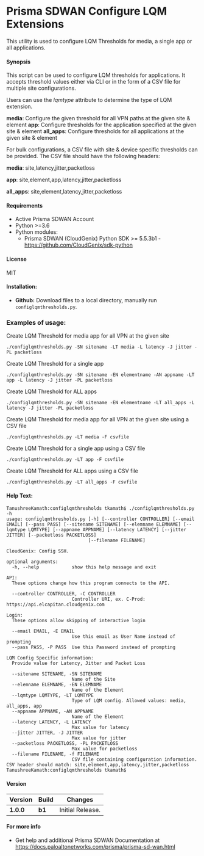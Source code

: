 # Prisma SDWAN Configure LQM Extensions 
This utility is used to configure LQM Thresholds for media, a single app or all applications.

#### Synopsis
This script can be used to configure LQM thresholds for applications. It accepts threshold values either via CLI or in the form of a CSV file for multiple site configurations.

Users can use the *lqmtype* attribute to determine the type of LQM extension.

**media**: Configure the given threshold for all VPN paths at the given site & element
**app**: Configure thresholds for the application specified at the given site & element
**all_apps**: Configure thresholds for all applications at the given site & element

For bulk configurations, a CSV file with site & device specific thresholds can be provided. The CSV file should have the following headers:

**media**: site,latency,jitter,packetloss

**app**: site,element,app,latency,jitter,packetloss

**all_apps**: site,element,latency,jitter,packetloss

#### Requirements
* Active Prisma SDWAN Account
* Python >=3.6
* Python modules:
    * Prisma SDWAN (CloudGenix) Python SDK >= 5.5.3b1 - <https://github.com/CloudGenix/sdk-python>

#### License
MIT

#### Installation:
 - **Github:** Download files to a local directory, manually run `configlqmthresholds.py`. 

### Examples of usage:
Create LQM Threshold for media app for all VPN at the given site
```
./configlqmthresholds.py -SN sitename -LT media -L latency -J jitter -PL packetloss
```

Create LQM Threshold for a single app
```
./configlqmthresholds.py -SN sitename -EN elementname -AN appname -LT app -L latency -J jitter -PL packetloss
```

Create LQM Threshold for ALL apps
```
./configlqmthresholds.py -SN sitename -EN elementname -LT all_apps -L latency -J jitter -PL packetloss
```

Create LQM Threshold for media app for all VPN at the given site using a CSV file
```
./configlqmthresholds.py -LT media -F csvfile
```

Create LQM Threshold for a single app using a CSV file
```
./configlqmthresholds.py -LT app -F csvfile
```

Create LQM Threshold for ALL apps using a CSV file
```
./configlqmthresholds.py -LT all_apps -F csvfile
```


#### Help Text:
```angular2
TanushreeKamath:configlqmthresholds tkamath$ ./configlqmthresholds.py -h
usage: configlqmthresholds.py [-h] [--controller CONTROLLER] [--email EMAIL] [--pass PASS] [--sitename SITENAME] [--elemname ELEMNAME] [--lqmtype LQMTYPE] [--appname APPNAME] [--latency LATENCY] [--jitter JITTER] [--packetloss PACKETLOSS]
                              [--filename FILENAME]

CloudGenix: Config SSH.

optional arguments:
  -h, --help            show this help message and exit

API:
  These options change how this program connects to the API.

  --controller CONTROLLER, -C CONTROLLER
                        Controller URI, ex. C-Prod: https://api.elcapitan.cloudgenix.com

Login:
  These options allow skipping of interactive login

  --email EMAIL, -E EMAIL
                        Use this email as User Name instead of prompting
  --pass PASS, -P PASS  Use this Password instead of prompting

LQM Config Specific information:
  Provide value for Latency, Jitter and Packet Loss

  --sitename SITENAME, -SN SITENAME
                        Name of the Site
  --elemname ELEMNAME, -EN ELEMNAME
                        Name of the Element
  --lqmtype LQMTYPE, -LT LQMTYPE
                        Type of LQM config. Allowed values: media, all_apps, app
  --appname APPNAME, -AN APPNAME
                        Name of the Element
  --latency LATENCY, -L LATENCY
                        Max value for latency
  --jitter JITTER, -J JITTER
                        Max value for jitter
  --packetloss PACKETLOSS, -PL PACKETLOSS
                        Max value for packetloss
  --filename FILENAME, -f FILENAME
                        CSV file containing configuration information. CSV header should match: site,element,app,latency,jitter,packetloss
TanushreeKamath:configlqmthresholds tkamath$ 
```

#### Version
| Version | Build | Changes |
| ------- | ----- | ------- |
| **1.0.0** | **b1** | Initial Release. |


#### For more info
 * Get help and additional Prisma SDWAN Documentation at <https://docs.paloaltonetworks.com/prisma/prisma-sd-wan.html>

